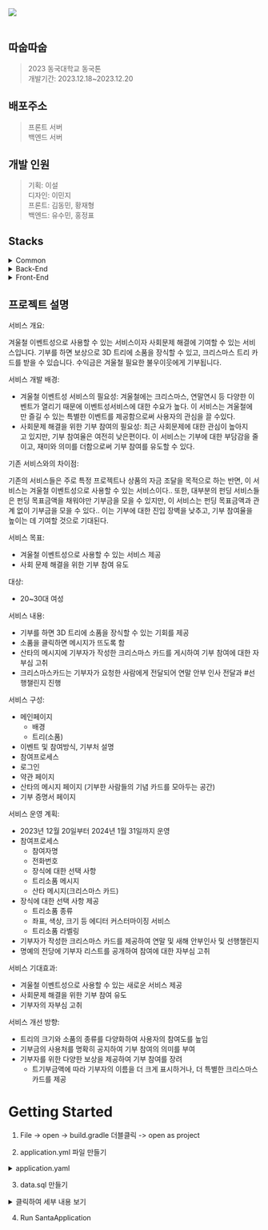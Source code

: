 <div>
<img src="https://capsule-render.vercel.app/api?type=rounded&color=E0F8F7&height=200&section=header&text=Santa&fontSize=90&fontColor=BDBDBD&fontAlign=70&rotate=13&fontAlignY=3"/><br>

</br>

## 따숩따숩
>2023 동국대학교 동국톤</br>
>개발기간: 2023.12.18~2023.12.20

## 배포주소
>프론트 서버</br>
>백엔드 서버

## 개발 인원
>기획: 이설</br>
>디자인: 이민지</br>
>프론트: 김동민, 황재형</br>
>백엔드: 유수민, 홍정표



## Stacks
<details>
  <summary>Common</summary>

* Code Management</br>
<img src="https://img.shields.io/badge/GitHub-181717?style=flat&logo=GitHub&logoColor=white"/>

* Document Share</br>
<img src="https://img.shields.io/badge/Notion-000000?style=flat&logo=Notion&logoColor=white"/>

* Api Endpoint Share</br>
<img src="https://img.shields.io/badge/Swagger-85EA2D?style=flat&logo=swagger&logoColor=white"/>
  
</details>

<details>
  <summary>Back-End</summary>
  
* Language</br>
<img src="https://img.shields.io/badge/JAVA-FF0000?style=flat&logo=&logoColor=white"/>
<img src="https://img.shields.io/badge/Spring-6DB33F?style=flat&logo=spring&logoColor=white"/>

* Database</br>
<img src="https://img.shields.io/badge/MySQL-4479A1?style=flat&logo=mysql&logoColor=white"/>

* Deploy</br>
<img src="https://img.shields.io/badge/AWS EC2-FF9900?style=flat&logo=amazonec2&logoColor=white"/>

* IDE</br>
<img src="https://img.shields.io/badge/IntelliJ-000000?style=flat&logo=intellijidea&logoColor=white"/>

</details>

<details>
  <summary>Front-End</summary>
  
* Language</br>
<img src="https://img.shields.io/badge/TypeScript-3178C6?style=flat&logo=typescript&logoColor=white"/>
<img src="https://img.shields.io/badge/Next.js-000000?style=flat&logo=nextdotjs&logoColor=white"/>
<img src="https://img.shields.io/badge/Vanilla.js-3178C6?style=flat&logo=&logoColor=white"/>

* State Library</br>
<img src="https://img.shields.io/badge/React Quary-FF4154?style=flat&logo=reactquery&logoColor=white"/>

* Design Library</br>
<img src="https://img.shields.io/badge/Ant Design-0170FE?style=flat&logo=antdesign&logoColor=white"/>
<img src="https://img.shields.io/badge/Style Components-DB70934?style=flat&logo=styledcomponents&logoColor=white"/>

* Ajax Management Library</br>
<img src="https://img.shields.io/badge/Axios-5A29E4?style=flat&logo=axios&logoColor=white"/>

* Deploy</br>
<img src="https://img.shields.io/badge/Vercel-000000?style=flat&logo=vercel&logoColor=white"/>

* IDE</br>
<img src="https://img.shields.io/badge/Visual Studio Code-007ACC?style=flat&logo=visualstudiocode&logoColor=white"/>

</details>

## 프로젝트 설명
서비스 개요:

겨울철 이벤트성으로 사용할 수 있는 서비스이자 사회문제 해결에 기여할 수 있는 서비스입니다. 기부를 하면 보상으로 3D 트리에 소품을 장식할 수 있고, 크리스마스 트리 카드를 받을 수 있습니다. 수익금은 겨울철 필요한 불우이웃에게 기부됩니다.

서비스 개발 배경:

- 겨울철 이벤트성 서비스의 필요성: 겨울철에는 크리스마스, 연말연시 등 다양한 이벤트가 열리기 때문에 이벤트성서비스에 대한 수요가 높다. 이 서비스는 겨울철에만 즐길 수 있는 특별한 이벤트를 제공함으로써 사용자의 관심을 끌 수있다.
- 사회문제 해결을 위한 기부 참여의 필요성: 최근 사회문제에 대한 관심이 높아지고 있지만, 기부 참여율은 여전히 낮은편이다. 이 서비스는 기부에 대한 부담감을 줄이고, 재미와 의미를 더함으로써 기부 참여를 유도할 수 있다.

기존 서비스와의 차이점:

기존의 서비스들은 주로 특정 프로젝트나 상품의 자금 조달을 목적으로 하는 반면, 이 서비스는 겨울철 이벤트성으로 사용할 수 있는 서비스이다.. 또한, 대부분의 펀딩 서비스들은 펀딩 목표금액을 채워야만 기부금을 모을 수 있지만, 이 서비스는 펀딩 목표금액과 관계 없이 기부금을 모을 수 있다.. 이는 기부에 대한 진입 장벽을 낮추고, 기부 참여율을 높이는 데 기여할 것으로 기대된다.

서비스 목표:

- 겨울철 이벤트성으로 사용할 수 있는 서비스 제공
- 사회 문제 해결을 위한 기부 참여 유도

대상:

- 20~30대 여성

서비스 내용:

- 기부를 하면 3D 트리에 소품을 장식할 수 있는 기회를 제공
- 소품을 클릭하면 메시지가 뜨도록 함
- 산타의 메시지에 기부자가 작성한 크리스마스 카드를 게시하여 기부 참여에 대한 자부심 고취
- 크리스마스카드는 기부자가 요청한 사람에게 전달되어 연말 안부 인사 전달과 #선행챌린지 진행

서비스 구성:

- 메인페이지
    - 배경
    - 트리(소품)
- 이벤트 및 참여방식, 기부처 설명
- 참여프로세스
- 로그인
- 약관 페이지
- 산타의 메시지 페이지 (기부한 사람들의 기념 카드를 모아두는 공간)
- 기부 증명서 페이지

서비스 운영 계획:

- 2023년 12월 20일부터 2024년 1월 31일까지 운영
- 참여프로세스
    - 참여자명
    - 전화번호
    - 장식에 대한 선택 사항
    - 트리소품 메시지
    - 산타 메시지(크리스마스 카드)
- 장식에 대한 선택 사항 제공
    - 트리소품 종류
    - 좌표, 색상, 크기 등 에디터 커스터마이징 서비스
    - 트리소품 라벨링
- 기부자가 작성한 크리스마스 카드를 제공하여 연말 및 새해 안부인사 및 선행챌린지
- 명예의 전당에 기부자 리스트를 공개하여 참여에 대한 자부심 고취

서비스 기대효과:

- 겨울철 이벤트성으로 사용할 수 있는 새로운 서비스 제공
- 사회문제 해결을 위한 기부 참여 유도
- 기부자의 자부심 고취

서비스 개선 방향:

- 트리의 크기와 소품의 종류를 다양화하여 사용자의 참여도를 높임
- 기부금의 사용처를 명확히 공지하여 기부 참여의 의미를 부여
- 기부자를 위한 다양한 보상을 제공하여 기부 참여를 장려
    - 트기부금액에 따라 기부자의 이름을 더 크게 표시하거나, 더 특별한 크리스마스 카드를 제공





# Getting Started

1. File -> open -> build.gradle 더블클릭 -> open as project

2. application.yml 파일 만들기
<details>
  <summary>application.yaml</summary>

```yaml
spring:
  datasource:
    driver-class-name: com.mysql.cj.jdbc.Driver
    url: jdbc:mysql://localhost:3306/{본인커스 }?useSSL=false&serverTimezone=Asia/Seoul&allowPublicKeyRetrieval=true
    username: {본인 커스텀}
    password: {본인 커스텀}

  jackson:
    serialization:
      FAIL_ON_EMPTY_BEANS: true
  jpa:
    hibernate:
      ddl-auto: create
    show_sql: true
    properties:
      hibernate:
        dialect: org.hibernate.dialect.MySQL8Dialect
        format_sql: true
    defer-datasource-initialization: true
  sql:
    init:
      mode: embedded
```

</details>


3. data.sql 만들기

<details>
  <summary>클릭하여 세부 내용 보기</summary>

```SQL
-- The table order was sorted considering the relationship to prevent error from occurring if all are run at once.

-- member Table Create SQL
-- Table Creation SQL - member
CREATE TABLE member
(
    `id`            INT            NOT NULL    AUTO_INCREMENT,
    `email`         VARCHAR(50)    NOT NULL    COMMENT '구글이메일. UNIQUE',
    `password`      VARCHAR(50)    NOT NULL    COMMENT '비밀번호',
    `name`          VARCHAR(50)    NULL        COMMENT '이름',
    `nickname`      VARCHAR(50)    NULL        COMMENT '닉네임',
    `gender`        VARCHAR(50)    NULL        COMMENT '성별',
    `phone_number`  VARCHAR(50)    NULL        COMMENT '전화번호',
    `created_at`    TIMESTAMP      NOT NULL    COMMENT '생성일',
    PRIMARY KEY (id)
);

-- Table Comment SQL - member
ALTER TABLE member COMMENT '유저';


-- submission Table Create SQL
-- Table Creation SQL - submission
CREATE TABLE submission
(
    `id`            INT              NOT NULL    AUTO_INCREMENT,
    `member_id`     INT              NOT NULL    COMMENT '후원한 사람',
    `amount`        INT              NOT NULL    COMMENT '후원 금액',
    `card_message`  VARCHAR(2048)    NULL        COMMENT '카드 문구. metadata',
    `is_actived`    BIT              NULL        DEFAULT 0 COMMENT '활성여부',
    `created_at`    TIMESTAMP        NOT NULL    COMMENT '생성일',
    PRIMARY KEY (id)
);

-- Foreign Key SQL - submission(member_id) -> member(id)
ALTER TABLE submission
    ADD CONSTRAINT FK_submission_member_id_member_id FOREIGN KEY (member_id)
        REFERENCES member (id) ON DELETE RESTRICT ON UPDATE RESTRICT;

-- Delete Foreign Key SQL - submission(member_id)
-- ALTER TABLE submission
-- DROP FOREIGN KEY FK_submission_member_id_member_id;


-- decoration Table Create SQL
-- Table Creation SQL - decoration
CREATE TABLE decoration
(
    `id`           INT            NOT NULL    AUTO_INCREMENT,
    `description`  VARCHAR(50)    NULL        COMMENT '장식품 종류',
    `file`         BLOB           NULL        COMMENT '3D파일',
    `scale`        INT            NULL        COMMENT '크기',
    `location`     VARCHAR(50)    NULL        COMMENT '위치',
    `created_at`   TIMESTAMP      NOT NULL    COMMENT '생성일',
    PRIMARY KEY (id)
);


-- member_decoration_relation Table Create SQL
-- Table Creation SQL - member_decoration_relation
CREATE TABLE member_decoration_relation
(
    `id`             INT          NOT NULL    AUTO_INCREMENT,
    `member_id`      INT          NULL,
    `decoration_id`  INT          NULL,
    `created_at`     TIMESTAMP    NOT NULL,
    PRIMARY KEY (id)
);

-- Foreign Key SQL - member_decoration_relation(decoration_id) -> decoration(id)
ALTER TABLE member_decoration_relation
    ADD CONSTRAINT FK_member_decoration_relation_decoration_id_decoration_id FOREIGN KEY (decoration_id)
        REFERENCES decoration (id) ON DELETE RESTRICT ON UPDATE RESTRICT;

-- Delete Foreign Key SQL - member_decoration_relation(decoration_id)
-- ALTER TABLE member_decoration_relation
-- DROP FOREIGN KEY FK_member_decoration_relation_decoration_id_decoration_id;

-- Foreign Key SQL - member_decoration_relation(member_id) -> member(id)
ALTER TABLE member_decoration_relation
    ADD CONSTRAINT FK_member_decoration_relation_member_id_member_id FOREIGN KEY (member_id)
        REFERENCES member (id) ON DELETE RESTRICT ON UPDATE RESTRICT;

-- Delete Foreign Key SQL - member_decoration_relation(member_id)
-- ALTER TABLE member_decoration_relation
-- DROP FOREIGN KEY FK_member_decoration_relation_member_id_member_id;


-- designated_person Table Create SQL
-- Table Creation SQL - designated_person
CREATE TABLE designated_person
(
    `id`             INT              NOT NULL    AUTO_INCREMENT,
    `submission_id`  INT              NULL        COMMENT '제출',
    `member_id`      INT              NULL        COMMENT '후원한 사람',
    `send_message`   VARCHAR(2048)    NULL        COMMENT '전송 문구',
    `send_email`     VARCHAR(50)      NULL        COMMENT '전송 이메일',
    `created_at`     TIMESTAMP        NOT NULL    COMMENT '생성일',
    PRIMARY KEY (id)
);

-- Foreign Key SQL - designated_person(member_id) -> member(id)
ALTER TABLE designated_person
    ADD CONSTRAINT FK_designated_person_member_id_member_id FOREIGN KEY (member_id)
        REFERENCES member (id) ON DELETE RESTRICT ON UPDATE RESTRICT;

-- Delete Foreign Key SQL - designated_person(member_id)
-- ALTER TABLE designated_person
-- DROP FOREIGN KEY FK_designated_person_member_id_member_id;

-- Foreign Key SQL - designated_person(submission_id) -> submission(id)
ALTER TABLE designated_person
    ADD CONSTRAINT FK_designated_person_submission_id_submission_id FOREIGN KEY (submission_id)
        REFERENCES submission (id) ON DELETE RESTRICT ON UPDATE RESTRICT;

-- Delete Foreign Key SQL - designated_person(submission_id)
-- ALTER TABLE designated_person
-- DROP FOREIGN KEY FK_designated_person_submission_id_submission_id;
```

</details>


4. Run SantaApplication
